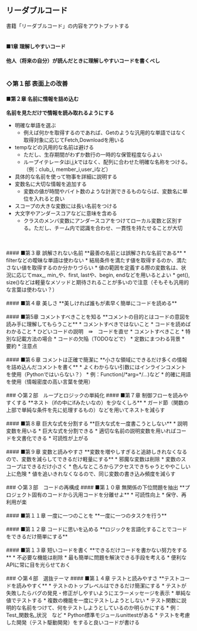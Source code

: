 ## リーダブルコード
書籍「リーダブルコード」の内容をアウトプットする
<br />
<br />
#### ■1章 理解しやすいコード
**他人（将来の自分）が読んだときに理解しやすいコードを書くべし**
<br />
<br />
### ◇第１部 表面上の改善
#### ■第２章 名前に情報を詰め込む
**名前を見ただけで情報を読み取れるようにする**
* 明確な単語を選ぶ
  * 例えば何かを取得するのであれば、Getのような汎用的な単語ではなく取得対象に応じてFetch,Downloadを用いる
* tempなどの汎用的な名前は避ける
  * ただし、生存期間がわずか数行の一時的な保管程度ならよい
  * ループイテレータはi,j,kではなく、配列に合わせた明確な名称をつける。（例：club_i, member_i,user_iなど）
* 具体的な名前を使って物事を詳細に説明する
* 変数名に大切な情報を追加する
  * 変数の値が時間やバイト数のような計測できるものならば、変数名に単位を入れると良い
* スコープの大きな変数には長い名前をつける
* 大文字やアンダースコアなどに意味を含める
  * クラスのメンバ変数にアンダースコアをつけてローカル変数と区別する。ただし、チーム内で認識を合わせ、一貫性を持たせることが大切
<br />
<br />
#### ■第３章 誤解されない名前
**最善の名前とは誤解されな名前である**
* filterなどの曖昧な単語は使わない
    * 結局条件を満たす値を取得するのか、満たさない値を取得するのか分かりづらい
* 値の範囲を定義する際の変数名は、状況に応じてmax_, min_や、first, lastや、begin, endなどを用いるとよい
* get(), size()などは軽量なメソッドと期待されることが多いので注意（そもそも汎用的な言葉は使わない？）
<br />
<br />
#### ■第４章 美しさ
**美しければ誰もが素早く簡単にコードを読める**
<br />
<br />
#### ■第5章 コメントすべきことを知る
**コメントの目的とはコードの意図を読み手に理解してもらうこと**
* コメントすべきではないこと
    * コードを読めばわかること
    * ひどいコードの説明　⇛　コードを直せ
* コメントすべきこと
    * 特別な記載方法の場合
    * コードの欠陥（TODOなどで）
    * 定数にまつわる背景
    * 要約
    * 注意点
<br />
<br />
#### ■第６章 コメントは正確で簡潔に
**小さな領域にできるだけ多くの情報を詰め込んだコメントを書く**
* よくわからない引数にはインラインコメントを使用（Pythonではいらない？）
    * 例：Function(/*arg=*/...)など
* 的確に用語を使用（情報密度の高い言葉を使用）
<br />
<br />
### ◇第２部　ループとロジックの単純化
#### ■第７章 制御フローを読みやすくする
**ネスト（ifの中にifみたいなの）を少なくしろ**
* ガード節（関数の上部で単純な条件を先に処理するもの）などを用いてネストを減らす
<br />
<br />
#### ■第８章 巨大な式を分割する
**巨大な式を一度書こうとしない**
* 説明変数を用いる
    * 巨大な式を分割できる
    * 適切な名前の説明変数を用いればコードを文書化できる
    * 可読性が上がる
<br />
<br />
#### ■第９章 変数と読みやすさ
**変数を増やしすぎると追跡しきれなくなるので、変数を減らしてできるだけ軽量にする**
* 邪魔な変数は削除
* 変数のスコープはできるだけ小さく
    * 色んなところからアクセスできちゃうとややこしい上に危険
* 値を追いきれなくなるので、同じ変数の書き込み頻度を減らす
<br />
<br />
### ◇第３部　コードの再構成
#### ■第１０章 無関係の下位問題を抽出
**プロジェクト固有のコードから汎用コードを分離せよ**
* 可読性向上
* 保守、再利用が楽
<br />
<br />
#### ■第１１章 一度に一つのことを
**一度に一つのタスクを行う**
<br />
<br />
#### ■第１２章 コードに思いを込める
**ロジックを言語化することでコードをできるだけ簡単にする**
<br />
<br />
#### ■第１３章 短いコードを書く
**できるだけコードを書かない努力をする**
* 不必要な機能は削除
* 最も簡単に問題を解決できる手段を考える
* 便利なAPIに常に目を光らせておく
<br />
<br />
### ◇第４部　選抜テーマ
#### ■第１４章 テストと読みやすさ
**テストコードを読みやすく**
* テストのトップレベルはできるだけ簡潔にする
* テストが失敗したらバグの発見・修正がしやすいようにエラーメッセージを表示
* 単純な値でテストする
* 複数の機能を一度にテストしようとしない
* テスト関数に説明的な名前をつけて、何をテストしようとしているのか明らかにする
    * 例：Test_関数名_状況　など
* Python標準モジュールunittestがある
* テストを考慮した開発（テスト駆動開発）をすると良いコードが書ける
